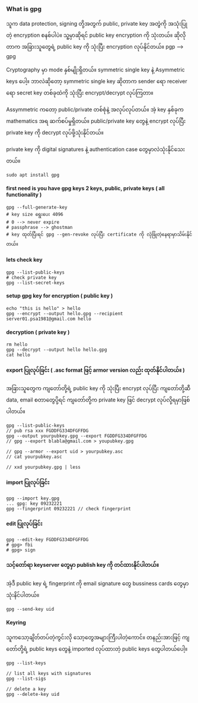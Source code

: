 ### What is gpg
သူက data protection, signing တို့အတွက် public, private key အတွဲကို အသုံးပြုတဲ့ encryption စနစ်ပါပဲ။ သူ့မှာဆိုရင် public key encryption ကို သုံးတယ်။ ဆိုလိုတာက အခြားသူတွေရဲ့ public key ကို သုံးပြီး encryption လုပ်နိုင်တယ်။
pgp --> gpg

Cryptography မှာ mode နှစ်မျိုးရှိတယ်။ symmetric single key နဲ့ Asymmetric keys ပေါ့။ ဘာလဲဆိုတော့ symmetric single key ဆိုတာက sender ရော receiver ရော secret key တစ်ခုထဲကို သုံးပြီး encrypt/decrypt လုပ်ကြတာ။

Assymmetric ကတော့ public/private တစ်စုံနဲ့ အလုပ်လုပ်တယ်။ အဲ့ key နှစ်ခုက mathematics အရ ဆက်စပ်မှုရှိတယ်။ public/private key တွေနဲ့  encrypt လုပ်ပြီး private key ကို decrypt လုပ်ဖို့သုံးနိုင်တယ်။ 

private key ကို digital signatures နဲ့ authentication case တွေမှာလဲသုံးနိုင်သေးတယ်။
```
sudo apt install gpg
```
#### first need is you have gpg keys 2 keys, public, private keys ( all functionality )
```
gpg --full-generate-key
# key size ရွေးပေး 4096
# 0 --> never expire
# passphrase --> ghostman
# key ထုတ်ပြီးရင် gpg --gen-revoke လုပ်ပြီး certificate ကို လုံခြုံတဲ့နေရာမှာသိမ်းနိုင်တယ်။
```
#### lets check key
```
gpg --list-public-keys
# check private key
gpg --list-secret-keys
```
#### setup gpg key for encryption ( public key )
```
echo "this is hello" > hello
gpg --encrypt --output hello.gpg --recipient server01.psa1981@gmail.com hello
```
#### decryption ( private key )
```
rm hello
gpg --decrypt --output hello hello.gpg
cat hello
```

#### export ပြုလုပ်ခြင်း ( .asc format ဖြင့် armor version လည်း ထုတ်နိုင်ပါတယ်။ )
အခြားသူတွေက ကျတော်တို့ရဲ့ public key ကို သုံးပြီး encrypt လုပ်ပြီး ကျတော်တို့ဆီ data, email စတာတွေပို့ရင် ကျတော်တို့က private key ဖြင် decrypt လုပ်လို့ရမှာဖြစ်ပါတယ်။
```
gpg --list-public-keys
// pub rsa xxx FGDDFG334DFGFFDG
gpg --output yourpubkey.gpg --export FGDDFG334DFGFFDG
// gpg --export blabla@gmail.com > youpubkey.gpg

// gpg --armor --export uid > yourpubkey.asc
// cat yourpubkey.asc

// xxd yourpubkey.gpg | less
```

#### import ပြုလုပ်ခြင်း
```
gpg --import key.gpg
... gpg: key 09232221
gpg --fingerprint 09232221 // check fingerprint
```

#### edit ပြုလုပ်ခြင်း
```
gpg --edit-key FGDDFG334DFGFFDG
# gpg> fbi
# gpg> sign
```

#### သင့်တော်ရာ keyserver တွေမှာ publish key ကို တင်ထားနိုင်ပါတယ်။
အဲ့ဒီ public key ရဲ့ fingerprint ကို email signature တွေ bussiness cards တွေမှာ သုံးနိင်ပါတယ်။
```
gpg --send-key uid
```

#### Keyring
သူကသော့ချိတ်တပ်တဲ့ကွင်းလို သော့တွေအများကြီးပါတဲ့ကောင်။
တနည်းအားဖြင့် ကျတော်တို့ရဲ့ public keys တွေနဲ့ imported လုပ်ထားတဲ့ public keys တွေပါတယ်ပေါ့။
 ```
 gpg --list-keys

 // list all keys with signatures
 gpg --list-sigs

 // delete a key
 gpg --delete-key uid
 ```